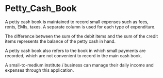 # Petty_Cash_Book
A petty cash book is maintained to record small expenses such as fees, rents, EMIs,
taxes. A separate column is used for each type of expenditure.

The difference between the sum of the debit items and the sum of the credit items
represents the balance of the petty cash in hand.

A petty cash book also refers to the book in which small payments are recorded,
which are not convenient to record in the main cash book.


A small-to-medium institute / business can manage their daily
income and expenses through this application.
